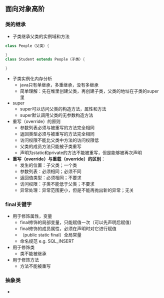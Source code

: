 ## 面向对象高阶
### 类的继承
- 子类继承父类的实例域和方法
 ```java
 class People（父类）{

 }
 class Student extends People（子类）{

 }
 ```
- 子类实例化内存分析
  - java只有单继承，多重继承，没有多继承
  - 简单理解：先在堆里创建父类，再创建子类，父类的地址在子类的super里
- super
  - super可以访问父类的构造方法，属性和方法
  - super默认调用父类的无参数构造方法  
- 重写（override）的原则
  - 参数列表必须与被重写的方法完全相同
  - 返回类型必须与被重写的方法完全相同
  - 访问权限不能比父类中方法的访问权限低
  - 父类的成员方法只能被子类重写
  - 声明为static和private的方法不能被重写，但是能够被再次声明
- **重写（override）与重载（override）的区别**：
  - 发生的位置：子父类；一个类
  - 参数列表：必须相同；必须不同
  - 返回值类型：必须相同；不要求
  - 访问权限：子类不能低于父类；不要求
  - 异常处理：异常范围更小，但是不能再抛出新的异常；无关
  
  

### final关键字
  - 用于修饰属性，变量
    - final修饰的局部变量，只能赋值一次（可以先声明后赋值）
    - final修饰的成员属性，必须在声明时对它进行赋值
    - （public static final）全局常量
    - 命名规范 e.g. SQL_INSERT
  - 用于修饰类
    - 类不能被继承
  - 用于修饰方法
    - 方法不能被重写  
### 抽象类
- 